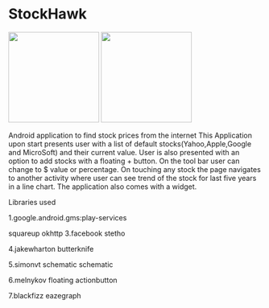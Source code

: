 # StockHawk
 <img src="https://cloud.githubusercontent.com/assets/13324542/17388789/4bb9b1fe-59b3-11e6-847b-0cab09a9106c.png" width="180">
 <img src="https://cloud.githubusercontent.com/assets/13324542/17388790/4bd44bfe-59b3-11e6-8ab5-b027b0cc0fc9.png" width="180">

Android application to find stock prices from the internet This Application upon start presents user with a list of default stocks(Yahoo,Apple,Google and MicroSoft) and their current value. User is also presented with an option to add stocks with a floating + button. On the tool bar user can change to $ value or percentage. On touching any stock the page navigates to another activity where user can see trend of the stock for last five years in a line chart. The application also comes with a widget.

Libraries used

1.google.android.gms:play-services

squareup okhttp
3.facebook stetho

4.jakewharton butterknife

5.simonvt schematic schematic


6.melnykov floating actionbutton

7.blackfizz eazegraph
